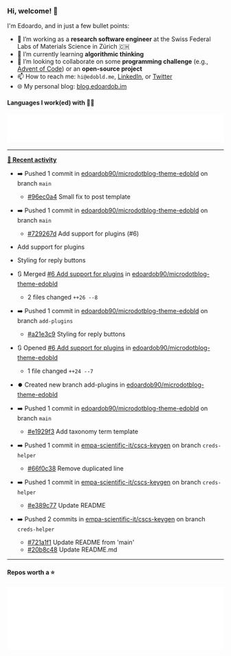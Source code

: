 ### Hi, welcome! 👋 

I'm Edoardo, and in just a few bullet points:

- 🔭 I’m working as a **research software engineer** at the Swiss Federal Labs of Materials Science in Zürich 🇨🇭
- 🌱 I’m currently learning **algorithmic thinking**
- 👯 I’m looking to collaborate on some **programming challenge** (e.g., [Advent of Code](https://github.com/edoardob90/aoc2022)) or an **open-source project**
- 📫 How to reach me: `hi@edobld.me`, [LinkedIn](https://linkedin.com/in/edobld), or [Twitter](https://twitter.com/edobld)
- 🌐 My personal blog: [blog.edoardob.im](https://blog.edoardob.im)

#### Languages I work(ed) with 👨‍💻

<img src="https://github.com/edoardob90/edoardob90/blob/main/.cache/languages.svg">

---

**[📰 Recent activity](https://github.com/edoardob90)**
* ➡️ Pushed 1 commit in [edoardob90/microdotblog-theme-edobld](https://github.com/edoardob90/microdotblog-theme-edobld) on branch `main`
  * [#96ec0a4](https://github.com/edoardob90/microdotblog-theme-edobld/commit/96ec0a4) Small fix to post template
* ➡️ Pushed 1 commit in [edoardob90/microdotblog-theme-edobld](https://github.com/edoardob90/microdotblog-theme-edobld) on branch `main`
  * [#729267d](https://github.com/edoardob90/microdotblog-theme-edobld/commit/729267d) Add support for plugins (#6)

* Add support for plugins
* Styling for reply buttons
* 🔃 Merged [#6 Add support for plugins](https://github.com/edoardob90/microdotblog-theme-edobld/pull/6) in [edoardob90/microdotblog-theme-edobld](https://github.com/edoardob90/microdotblog-theme-edobld)
  * 2 files changed `++26 --8`
* ➡️ Pushed 1 commit in [edoardob90/microdotblog-theme-edobld](https://github.com/edoardob90/microdotblog-theme-edobld) on branch `add-plugins`
  * [#a21e3c9](https://github.com/edoardob90/microdotblog-theme-edobld/commit/a21e3c9) Styling for reply buttons
* 🔃 Opened [#6 Add support for plugins](https://github.com/edoardob90/microdotblog-theme-edobld/pull/6) in [edoardob90/microdotblog-theme-edobld](https://github.com/edoardob90/microdotblog-theme-edobld)
  * 1 file changed `++24 --7`
* ⏺️ Created new branch add-plugins in [edoardob90/microdotblog-theme-edobld](https://github.com/edoardob90/microdotblog-theme-edobld)
* ➡️ Pushed 1 commit in [edoardob90/microdotblog-theme-edobld](https://github.com/edoardob90/microdotblog-theme-edobld) on branch `main`
  * [#e1929f3](https://github.com/edoardob90/microdotblog-theme-edobld/commit/e1929f3) Add taxonomy term template
* ➡️ Pushed 1 commit in [empa-scientific-it/cscs-keygen](https://github.com/empa-scientific-it/cscs-keygen) on branch `creds-helper`
  * [#66f0c38](https://github.com/empa-scientific-it/cscs-keygen/commit/66f0c38) Remove duplicated line
* ➡️ Pushed 1 commit in [empa-scientific-it/cscs-keygen](https://github.com/empa-scientific-it/cscs-keygen) on branch `creds-helper`
  * [#e389c77](https://github.com/empa-scientific-it/cscs-keygen/commit/e389c77) Update README
* ➡️ Pushed 2 commits in [empa-scientific-it/cscs-keygen](https://github.com/empa-scientific-it/cscs-keygen) on branch `creds-helper`
  * [#721a1f1](https://github.com/empa-scientific-it/cscs-keygen/commit/721a1f1) Update README from &#39;main&#39;
  * [#20b8c48](https://github.com/empa-scientific-it/cscs-keygen/commit/20b8c48) Update README.md


---

#### Repos worth a ⭐

<img src="https://github.com/edoardob90/edoardob90/blob/main/.cache/stars.svg">

<!--
- ⚡ Fun fact: ...
- 🤔 I’m looking for help with ...
- 💬 Ask me about ...
-->
